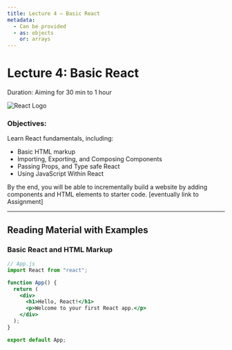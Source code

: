 ```yaml
---
title: Lecture 4 — Basic React
metadata:
  - Can be provided
  - as: objects
    or: arrays
---
```


# Lecture 4: Basic React

Duration: Aiming for 30 min to 1 hour

![React Logo](https://www.patterns.dev/img/reactjs/react-logo@3x.svg)

### Objectives:

Learn React fundamentals, including:

- Basic HTML markup
- Importing, Exporting, and Composing Components
- Passing Props, and Type safe React
- Using JavaScript Within React

By the end, you will be able to incrementally build a website by adding components and HTML elements to starter code. [eventually link to Assignment]

---
    








## Reading Material with Examples

### Basic React and HTML Markup

```jsx
// App.js
import React from "react";

function App() {
  return (
    <div>
      <h1>Hello, React!</h1>
      <p>Welcome to your first React app.</p>
    </div>
  );
}

export default App;
```
